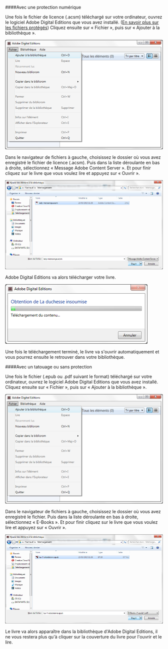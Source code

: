 ####Avec une protection numérique

Une fois le fichier de licence (.acsm) téléchargé sur votre ordinateur, ouvrez le logiciel Adobe Digital Editions que vous avez installé. ([En savoir plus sur les fichiers protégés](/faq/#protections-ebook))
Cliquez ensuite sur « Fichier », puis sur « Ajouter à la bibliothèque ».

![](/images/lire-ordinateur-1.png)

Dans le navigateur de fichiers à gauche, choisissez le dossier où vous avez enregistré le fichier de licence (.acsm). Puis dans la liste déroulante en bas à droite, sélectionnez « Message Adobe Content Server ». Et pour finir cliquez sur le livre que vous voulez lire et appuyez sur « Ouvrir ».

![](/images/lire-ordinateur-2.png)

Adobe Digital Editions va alors télécharger votre livre.

![](/images/lire-ordinateur-3.png)

Une fois le téléchargement terminé, le livre va s'ouvrir automatiquement et vous pourrez ensuite le retrouver dans votre bibliothèque.

####Avec un tatouage ou sans protection

Une fois le fichier (.epub ou .pdf suivant le format) téléchargé sur votre ordinateur, ouvrez le logiciel Adobe Digital Editions que vous avez installé.
Cliquez ensuite sur « Fichier », puis sur « Ajouter à la bibliothèque ».

![](/images/lire-ordinateur-1.png)

Dans le navigateur de fichiers à gauche, choisissez le dossier où vous avez enregistré le fichier. Puis dans la liste déroulante en bas à droite, sélectionnez « E-Books ». Et pour finir cliquez sur le livre que vous voulez lire et appuyez sur « Ouvrir ».

![](/images/lire-ordinateur-6.png)

Le livre va alors apparaître dans la bibliothèque d'Adobe Digital Editions, il ne vous restera plus qu'à cliquer sur la couverture du livre pour l'ouvrir et le lire.